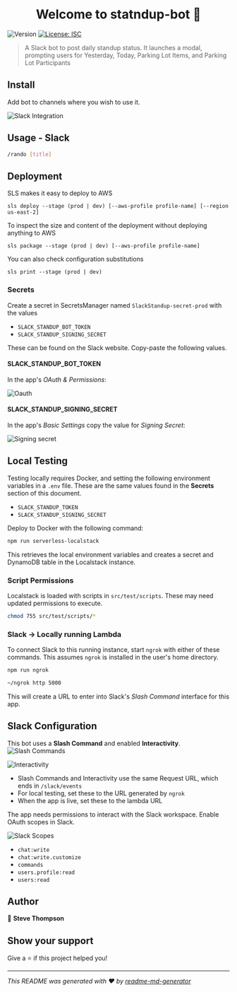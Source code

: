 <h1 align="center">Welcome to statndup-bot 👋</h1>
<p>
  <img alt="Version" src="https://img.shields.io/badge/version-1.0.0-blue.svg?cacheSeconds=2592000" />
  <a href="#" target="_blank">
    <img alt="License: ISC" src="https://img.shields.io/badge/License-ISC-yellow.svg" />
  </a>
</p>

> A Slack bot to post daily standup status. It launches a modal, prompting users for Yesterday, Today, Parking Lot Items, and Parking Lot Participants

## Install
Add bot to channels where you wish to use it.

![Slack Integration](img/slack_integration.png)

## Usage - Slack
```sh
/rando [title]
```

## Deployment
SLS makes it easy to deploy to AWS
```
sls deploy --stage (prod | dev) [--aws-profile profile-name] [--region us-east-2]
```

To inspect the size and content of the deployment without deploying anything to AWS
```
sls package --stage (prod | dev) [--aws-profile profile-name]
```

You can also check configuration substitutions
```
sls print --stage (prod | dev)
```

### Secrets
Create a secret in SecretsManager named `SlackStandup-secret-prod` with the values

* `SLACK_STANDUP_BOT_TOKEN`
* `SLACK_STANDUP_SIGNING_SECRET`

These can be found on the Slack website. Copy-paste the following values.

#### SLACK_STANDUP_BOT_TOKEN
In the app's _OAuth & Permissions_:

![Oauth](img/oauth.png)

#### SLACK_STANDUP_SIGNING_SECRET
In the app's _Basic Settings_ copy the value for _Signing Secret_:

![Signing secret](img/signing_secret.png)

## Local Testing
Testing locally requires Docker, and setting the following environment variables in a `.env` file. These are the same values found in the **Secrets** section of this document.

* `SLACK_STANDUP_TOKEN`
* `SLACK_STANDUP_SIGNING_SECRET`

Deploy to Docker with the following command:
```sh
npm run serverless-localstack
```
This retrieves the local environment variables and creates a secret and DynamoDB table in the Localstack instance.

### Script Permissions
Localstack is loaded with scripts in `src/test/scripts`. These may need updated permissions to execute.

```sh
chmod 755 src/test/scripts/*
```

### Slack -> Locally running Lambda
To connect Slack to this running instance, start `ngrok` with either of these commands. This assumes `ngrok` is installed in the user's home directory.

```sh
npm run ngrok

~/ngrok http 5000
```

This will create a URL to enter into Slack's _Slash Command_ interface for this app.

## Slack Configuration

This bot uses a **Slash Command** and enabled **Interactivity**.
![Slash Commands](img/slashcommand.png)

![Interactivity](img/interactivity.png)
* Slash Commands and Interactivity use the same Request URL, which ends in `/slack/events`
* For local testing, set these to the URL generated by `ngrok`
* When the app is live, set these to the lambda URL

The app needs permissions to interact with the Slack workspace. Enable OAuth scopes in Slack.

![Slack Scopes](img/slack_scopes.png)

* `chat:write`
* `chat:write.customize`
* `commands`
* `users.profile:read`
* `users:read`

## 
## Author

👤 **Steve Thompson**


## Show your support

Give a ⭐️ if this project helped you!

***
_This README was generated with ❤️ by [readme-md-generator](https://github.com/kefranabg/readme-md-generator)_